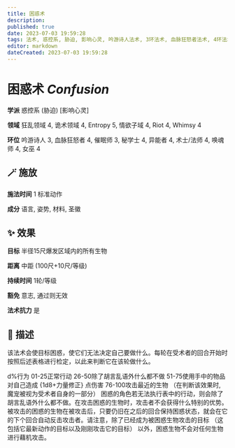 ```yaml
---
title: 困惑术
description: 
published: true
date: 2023-07-03 19:59:28
tags: 法术, 惑控系, 胁迫, 影响心灵, 吟游诗人法术, 3环法术, 血脉狂怒者法术, 4环法术, 催眠师法术, 秘学士法术, 异能者法术, 术士/法师法术, 唤魂师法术, 女巫法术, 狂乱领域, 诡术领域, Entropy, 情欲子域, Riot, Whimsy
editor: markdown
dateCreated: 2023-07-03 19:59:28
---
```


# **困惑术** *Confusion*

**学派** 惑控系 (胁迫) \[影响心灵\] 

**领域** 狂乱领域 4, 诡术领域 4, Entropy 5, 情欲子域 4, Riot 4, Whimsy 4

**环位** 吟游诗人 3, 血脉狂怒者 4, 催眠师 3, 秘学士 4, 异能者 4, 术士/法师 4, 唤魂师 4, 女巫 4

## 🪄 施放

**施法时间** 1 标准动作

**成分** 语言, 姿势, 材料, 圣徽

## ✨ 效果 

**目标** 半径15尺爆发区域内的所有生物 

**距离** 中距 (100尺+10尺/等级)  

**持续时间** 1轮/等级 

**豁免** 意志, 通过则无效

**法术抗力** 是

## 📖 描述

该法术会使目标困惑，使它们无法决定自己要做什么。每轮在受术者的回合开始时按照后述表格进行检定，以此来判断它在该轮做什么。

d%行为 01-25正常行动 26-50除了胡言乱语外什么都不做 51-75使用手中的物品对自己造成 {1d8+力量修正} 点伤害 76-100攻击最近的生物 （在判断该效果时, 魔宠被视为受术者自身的一部分）  困惑的角色若无法执行表中的行动，则会除了胡言乱语外什么都不做。在攻击困惑的生物时，攻击者不会获得什么特别的优势。被攻击的困惑的生物在被攻击后，只要仍旧在之后的回合保持困惑状态，就会在它的下个回合自动反击攻击者。请注意，除了已经成为被困惑生物攻击的目标 （这包括它最新动作的目标以及刚刚攻击它的目标） 以外，困惑生物不会对任何生物进行藉机攻击。
    